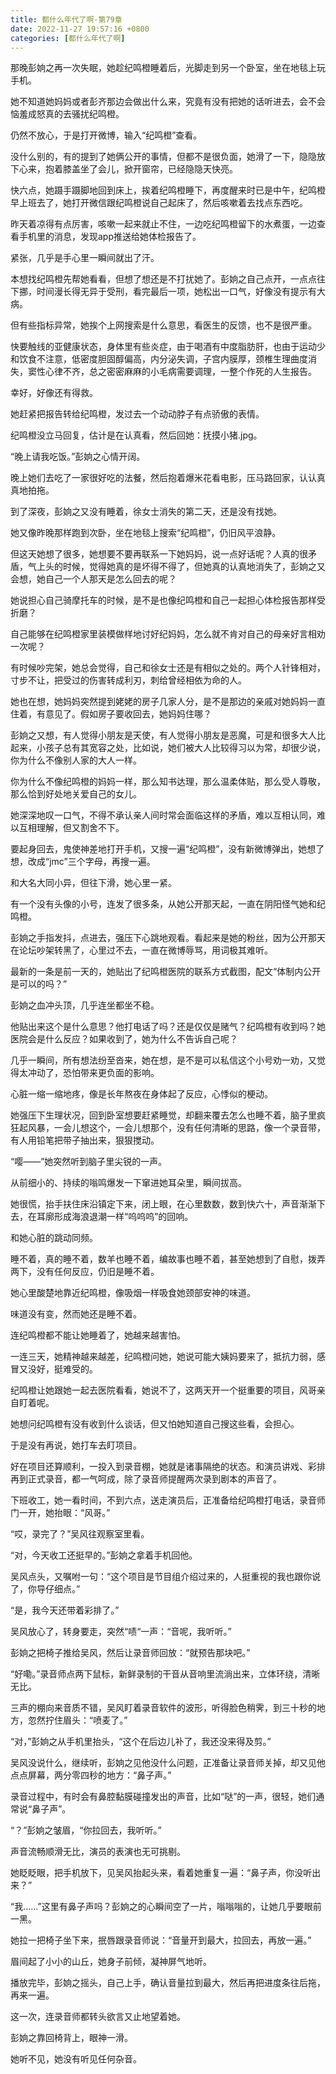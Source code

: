 ```yaml
---
title: 都什么年代了啊-第79章
date: 2022-11-27 19:57:16 +0800
categories: [都什么年代了啊]
---
```


那晚彭姠之再一次失眠，她趁纪鸣橙睡着后，光脚走到另一个卧室，坐在地毯上玩手机。

她不知道她妈妈或者彭齐那边会做出什么来，究竟有没有把她的话听进去，会不会恼羞成怒真的去骚扰纪鸣橙。

仍然不放心，于是打开微博，输入“纪鸣橙”查看。

没什么别的，有的提到了她俩公开的事情，但都不是很负面，她滑了一下，隐隐放下心来，抱着膝盖坐了会儿，掀开窗帘，已经隐隐天快亮。

快六点，她蹑手蹑脚地回到床上，挨着纪鸣橙睡下，再度醒来时已是中午，纪鸣橙早上班去了，她打开微信跟纪鸣橙说自己起床了，然后咳嗽着去找点东西吃。

昨天着凉得有点厉害，咳嗽一起来就止不住，一边吃纪鸣橙留下的水煮蛋，一边查看手机里的消息，发现app推送给她体检报告了。

紧张，几乎是手心里一瞬间就出了汗。

本想找纪鸣橙先帮她看看，但想了想还是不打扰她了。彭姠之自己点开，一点点往下挪，时间漫长得无异于受刑，看完最后一项，她松出一口气，好像没有提示有大病。

但有些指标异常，她挨个上网搜索是什么意思，看医生的反馈，也不是很严重。

快要触线的亚健康状态，身体里有些炎症，由于喝酒有中度脂肪肝，也由于运动少和饮食不注意，低密度胆固醇偏高，内分泌失调，子宫内膜厚，颈椎生理曲度消失，窦性心律不齐，总之密密麻麻的小毛病需要调理，一整个作死的人生报告。

幸好，好像还有得救。

她赶紧把报告转给纪鸣橙，发过去一个动动脖子有点骄傲的表情。

纪鸣橙没立马回复，估计是在认真看，然后回她：抚摸小猪.jpg。

“晚上请我吃饭。”彭姠之心情开阔。

晚上她们去吃了一家很好吃的法餐，然后抱着爆米花看电影，压马路回家，认认真真地拍拖。

到了深夜，彭姠之又没有睡着，徐女士消失的第二天，还是没有找她。

她又像昨晚那样跑到次卧，坐在地毯上搜索“纪鸣橙”，仍旧风平浪静。

但这天她想了很多，她想要不要再联系一下她妈妈，说一点好话呢？人真的很矛盾，气上头的时候，觉得她真的是坏得不得了，但她真的认真地消失了，彭姠之又会想，她自己一个人那天是怎么回去的呢？

她说担心自己骑摩托车的时候，是不是也像纪鸣橙和自己一起担心体检报告那样受折磨？

自己能够在纪鸣橙家里装模做样地讨好纪妈妈，怎么就不肯对自己的母亲好言相劝一次呢？

有时候吵完架，她总会觉得，自己和徐女士还是有相似之处的。两个人针锋相对，寸步不让，把受过的伤害转成利刃，刺给曾经相依为命的人。

她也在想，她妈妈突然提到姥姥的房子几家人分，是不是那边的亲戚对她妈妈一直住着，有意见了。假如房子要收回去，她妈妈住哪？

彭姠之又想，有人觉得小朋友是天使，有人觉得小朋友是恶魔，可是和很多大人比起来，小孩子总有其宽容之处，比如说，她们被大人比较得习以为常，却很少说，你为什么不像别人家的大人一样。

你为什么不像纪鸣橙的妈妈一样，那么知书达理，那么温柔体贴，那么受人尊敬，那么恰到好处地关爱自己的女儿。

她深深地叹一口气，不得不承认亲人间时常会面临这样的矛盾，难以互相认同，难以互相理解，但又割舍不下。

要起身回去，鬼使神差地打开手机，又搜一遍“纪鸣橙”，没有新微博弹出，她想了想，改成“jmc”三个字母，再搜一遍。

和大名大同小异，但往下滑，她心里一紧。

有一个没有头像的小号，连发了很多条，从她公开那天起，一直在阴阳怪气她和纪鸣橙。

彭姠之手指发抖，点进去，强压下心跳地观看。看起来是她的粉丝，因为公开那天在论坛吵架转黑了，心里过不去，一直在微博辱骂，用词极其难听。

最新的一条是前一天的，她贴出了纪鸣橙医院的联系方式截图，配文“体制内公开是可以的吗？”

彭姠之血冲头顶，几乎连坐都坐不稳。

他贴出来这个是什么意思？他打电话了吗？还是仅仅是赌气？纪鸣橙有收到吗？她医院会是什么反应？如果收到了，她为什么不告诉自己呢？

几乎一瞬间，所有想法纷至沓来，她在想，是不是可以私信这个小号劝一劝，又觉得太冲动了，恐怕带来更负面的影响。

心脏一缩一缩地疼，像是长年熬夜在身体起了反应，心悸似的梗动。

她强压下生理状况，回到卧室想要赶紧睡觉，却翻来覆去怎么也睡不着，脑子里疯狂起风暴，一会儿想这个，一会儿想那个，没有任何清晰的思路，像一个录音带，有人用铅笔把带子抽出来，狠狠搅动。

“嘤——”她突然听到脑子里尖锐的一声。

从前细小的、持续的嗡鸣爆发一下窜进她耳朵里，瞬间拔高。

她很慌，抬手扶住床沿镇定下来，闭上眼，在心里数数，数到快六十，声音渐渐下去，在耳廓形成海浪退潮一样“呜呜呜”的回响。

和她心脏的跳动同频。

睡不着，真的睡不着，数羊也睡不着，编故事也睡不着，甚至她想到了自慰，拨弄两下，没有任何反应，仍旧是睡不着。

她心里酸楚地靠近纪鸣橙，像吸烟一样吸食她颈部安神的味道。

味道没有变，然而她还是睡不着。

连纪鸣橙都不能让她睡着了，她越来越害怕。

一连三天，她精神越来越差，纪鸣橙问她，她说可能大姨妈要来了，抵抗力弱，感冒又没好，挺难受的。

纪鸣橙让她跟她一起去医院看看，她说不了，这两天开一个挺重要的项目，风哥亲自盯着呢。

她想问纪鸣橙有没有收到什么谈话，但又怕她知道自己搜这些看，会担心。

于是没有再说，她打车去盯项目。

好在项目还算顺利，一投入到录音棚，她就是诸事隔绝的状态。和演员讲戏、彩排再到正式录音，都一气呵成，除了录音师提醒两次录到剧本的声音了。

下班收工，她一看时间，不到六点，送走演员后，正准备给纪鸣橙打电话，录音师门一开，她抬眼：“风哥。”

“哎，录完了？”吴风往观察室里看。

“对，今天收工还挺早的。”彭姠之拿着手机回他。

吴风点头，又嘱咐一句：“这个项目是节目组介绍过来的，人挺重视的我也跟你说了，你导仔细点。”

“是，我今天还带着彩排了。”

吴风放心了，转身要走，突然“啧“一声：“音呢，我听听。”

彭姠之把椅子推给吴风，然后让录音师回放：“就预告那块吧。”

“好嘞。”录音师点两下鼠标，新鲜录制的干音从音响里流淌出来，立体环绕，清晰无比。

三声的棚向来音质不错，吴风盯着录音软件的波形，听得脸色稍霁，到三十秒的地方，忽然拧住眉头：“喷麦了。”

“对，”彭姠之从手机里抬头，“这个在后边儿补了，我还没来得及剪。”

吴风没说什么，继续听，彭姠之见他没什么问题，正准备让录音师关掉，却又见他点点屏幕，两分零四秒的地方：“鼻子声。”

录音过程中，有时会有鼻腔黏膜碰撞发出的声音，比如“哒”的一声，很轻，她们通常说“鼻子声”。

“？”彭姠之皱眉，“你拉回去，我听听。”

声音流畅顺滑无比，演员的表演也无可挑剔。

她眨眨眼，把手机放下，见吴风抬起头来，看着她重复一遍：“鼻子声，你没听出来？”

“我……”这里有鼻子声吗？彭姠之的心瞬间空了一片，嗡嗡嗡的，让她几乎要眼前一黑。

她拉一把椅子坐下来，抿唇跟录音师说：“音量开到最大，拉回去，再放一遍。”

眉间起了小小的山丘，她身子前倾，凝神屏气地听。

播放完毕，彭姠之摇头，自己上手，确认音量拉到最大，然后再把进度条往后拖，再来一遍。

这一次，连录音师都转头欲言又止地望着她。

彭姠之靠回椅背上，眼神一滑。

她听不见，她没有听见任何杂音。

